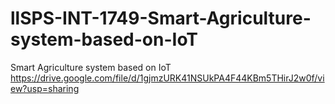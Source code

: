 # llSPS-INT-1749-Smart-Agriculture-system-based-on-IoT
Smart Agriculture system based on IoT
https://drive.google.com/file/d/1gjmzURK41NSUkPA4F44KBm5THirJ2w0f/view?usp=sharing
